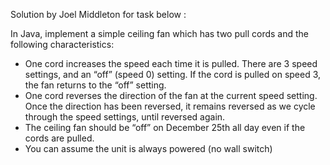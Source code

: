 Solution by Joel Middleton for task below :

In Java, implement a simple ceiling fan which has two pull cords and the following characteristics:

* One cord increases the speed each time it is pulled. There are 3 speed settings, and an “off” (speed 0) setting. If the cord is pulled on speed 3, the fan returns to the “off” setting.
* One cord reverses the direction of the fan at the current speed setting. Once the direction has been reversed, it remains reversed as we cycle through the speed settings, until reversed again.
* The ceiling fan should be “off” on December 25th all day even if the cords are pulled.
* You can assume the unit is always powered (no wall switch)
